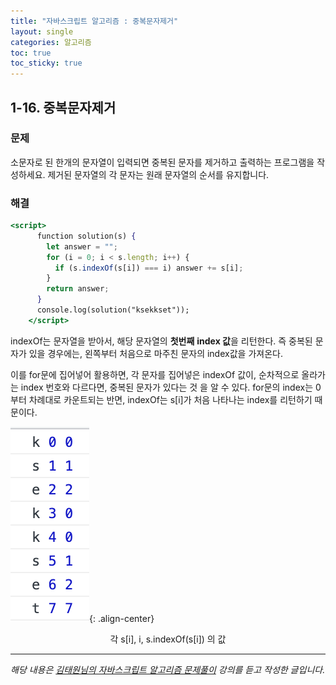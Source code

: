 ```yaml
---
title: "자바스크립트 알고리즘 : 중복문자제거"
layout: single
categories: 알고리즘
toc: true
toc_sticky: true
---
```


## 1-16. 중복문자제거

### 문제

소문자로 된 한개의 문자열이 입력되면 중복된 문자를 제거하고 출력하는 프로그램을 작성하세요.
제거된 문자열의 각 문자는 원래 문자열의 순서를 유지합니다.

### 해결

```jsx
<script>
      function solution(s) {
        let answer = "";
        for (i = 0; i < s.length; i++) {
          if (s.indexOf(s[i]) === i) answer += s[i];
        }
        return answer;
      }
      console.log(solution("ksekkset"));
    </script>
```

indexOf는 문자열을 받아서, 해당 문자열의 **첫번째** **index 값**을 리턴한다.
즉 중복된 문자가 있을 경우에는, 왼쪽부터 처음으로 마주친 문자의 index값을 가져온다.

이를 for문에 집어넣어 활용하면, 각 문자를 집어넣은 indexOf 값이, 순차적으로 올라가는 index 번호와 다르다면, 중복된 문자가 있다는 것 을 알 수 있다.
for문의 index는 0부터 차례대로 카운트되는 반면, indexOf는 s[i]가 처음 나타나는 index를 리턴하기 때문이다.

![1](/assets/images/algorithm/algo16-00001.png){: .align-center}

<center>각 s[i], i, s.indexOf(s[i]) 의 값</center>

---

_해당 내용은 [김태원님의 자바스크립트 알고리즘 문제풀이](https://www.inflearn.com/course/%EC%9E%90%EB%B0%94%EC%8A%A4%ED%81%AC%EB%A6%BD%ED%8A%B8-%EC%95%8C%EA%B3%A0%EB%A6%AC%EC%A6%98-%EB%AC%B8%EC%A0%9C%ED%92%80%EC%9D%B4/dashboard) 강의를 듣고 작성한 글입니다._
